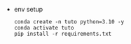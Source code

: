 - env setup
    ```
    conda create -n tuto python=3.10 -y
    conda activate tuto
    pip install -r requirements.txt
    ```
